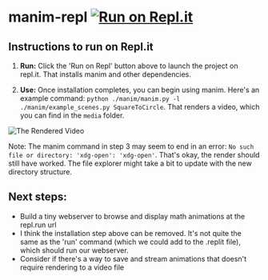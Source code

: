 # manim-repl [![Run on Repl.it](https://repl.it/badge/github/lunaroyster/manim-repl)](https://repl.it/github/lunaroyster/manim-repl)

## Instructions to run on Repl.it

1. **Run:** Click the 'Run on Repl' button above to launch the project on repl.it. That installs manim and other dependencies.

2. **Use:** Once installation completes, you can begin using manim. Here's an example command: `python ./manim/manim.py -l ./manim/example_scenes.py SquareToCircle`. That renders a video, which you can find in the `media` folder.

![The Rendered Video](https://i.imgur.com/MWBshCh.gif)

Note: The manim command in step 3 may seem to end in an error: `No such file or directory: 'xdg-open': 'xdg-open'`. That's okay, the render should still have worked. The file explorer might take a bit to update with the new directory structure.


## Next steps:

* Build a tiny webserver to browse and display math animations at the repl.run url
* I think the installation step above can be removed. It's not quite the same as the 'run' command (which we could add to the .replit file), which should run our webserver.
* Consider if there's a way to save and stream animations that doesn't require rendering to a video file
